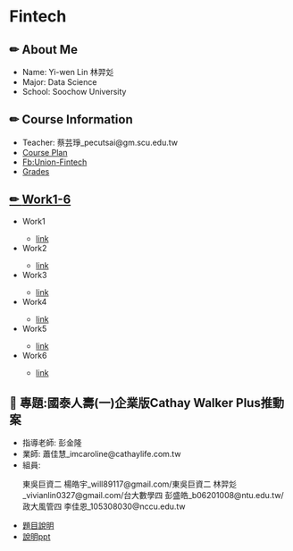 # Fintech
<h2>&#x270F; About Me</h2>
 <ul>
  <li>Name: Yi-wen Lin 林羿彣</li>
  <li>Major: Data Science</li>
  <li>School: Soochow University</li>
 </ul>
<h2>&#x270F; Course Information</h2>
 <ul>
  <li>Teacher: 蔡芸琤_pecutsai@gm.scu.edu.tw</li>
  <li><a href="http://doc.sys.scu.edu.tw/teachplanHtml/1092/1092BDM21301.html">Course Plan</a></li>
  <li><a href="https://www.facebook.com/Union-FinTech-101521661481885">Fb:Union-Fintech</a></li>
  <li><a href="https://docs.google.com/spreadsheets/u/1/d/19zVTnEKT4-yo4CVhMYEkP6iGacUsVwxU35vEMthmKrI/edit#gid=0">Grades</li>
 </ul>
<h2>&#x270F;  <a href="https://docs.google.com/presentation/d/1RCUnZUk5qfb_ukjVjv5ievIR-3ZHs6Do/edit#slide=id.p12">Work1-6</a></h2>
  <ul>
   <li>Work1</li>
   <ul>
   <li><a href="https://github.com/yiwenlin0327/Fintech/blob/main/HW/20210308Cloud_Computing.md">link</a></li>
   </ul>
   <li>Work2</li>
   <ul>
   <li><a href="">link</a></li>
   </ul>
   <li>Work3</li>
   <ul>
   <li><a href="">link</a></li>
   </ul>
   <li>Work4</li>
   <ul>
   <li><a href="">link</a></li>
   </ul>
   <li>Work5</li>
   <ul>
   <li><a href="">link</a></li>
   </ul>
   <li>Work6</li>
   <ul>
   <li><a href="">link</a></li>
   </ul>
  </ul>
<h2>&#x1F4DD; 專題:國泰人壽(一)企業版Cathay Walker Plus推動案</h2>
<ul>
 <li>指導老師: 彭金隆</li>
 <li>業師: 蕭佳慧_imcaroline@cathaylife.com.tw</li>
 <li>組員:</li>
  <p>東吳巨資二 楊皓宇_will89117@gmail.com/東吳巨資二 林羿彣_vivianlin0327@gmail.com/台大數學四 彭盛皓_b06201008@ntu.edu.tw/政大風管四 李佳恩_105308030@nccu.edu.tw</p>
 <li><a href="https://docs.google.com/spreadsheets/d/1TOt1oxTvXnUgcdJFwg7Y29jYtDaC_svoLRFdPjPu8J8/edit#gid=694081390">題目說明</a></li>
 <li><a href="https://drive.google.com/file/d/1PE5uE8_4QL-MDYs1O2ZuWhWQJBtct3QA/view">說明ppt</a></li>
</ul>
  

